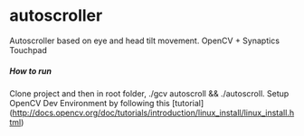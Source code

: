 autoscroller
============

Autoscroller based on eye and head tilt movement. OpenCV + Synaptics Touchpad

##### How to run

Clone project and then in root folder, ./gcv autoscroll  && ./autoscroll. Setup OpenCV Dev Environment by following this [tutorial] (http://docs.opencv.org/doc/tutorials/introduction/linux_install/linux_install.html)
